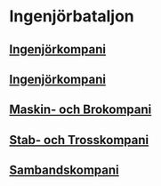 # Ingenjörbataljon

## [Ingenjörkompani](/Kompanier/mekbrigingkomp.md)

## [Ingenjörkompani](/Kompanier/mekbrigingkomp.md)

## [Maskin- och Brokompani](/Kompanier/mekbrigingMaoBrokomp.md)

## [Stab- och Trosskompani](/Kompanier/mekbrigingSoTkomp.md)

## [Sambandskompani](/Kompanier/mekbrigsbkomp.md)

